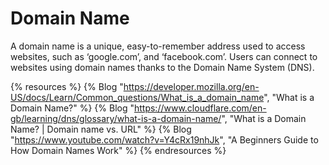 # Domain Name

A domain name is a unique, easy-to-remember address used to access websites, such as ‘google.com’, and ‘facebook.com’. Users can connect to websites using domain names thanks to the Domain Name System (DNS).

{% resources %}
  {% Blog "https://developer.mozilla.org/en-US/docs/Learn/Common_questions/What_is_a_domain_name", "What is a Domain Name?" %}
  {% Blog "https://www.cloudflare.com/en-gb/learning/dns/glossary/what-is-a-domain-name/", "What is a Domain Name? | Domain name vs. URL" %}
  {% Blog "https://www.youtube.com/watch?v=Y4cRx19nhJk", "A Beginners Guide to How Domain Names Work" %}
{% endresources %}
